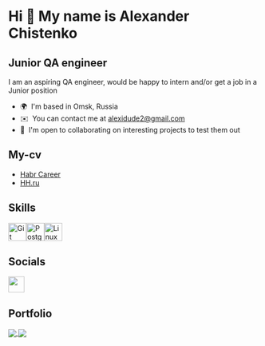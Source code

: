 Hi 👋 My name is Alexander Chistenko
====================================

Junior QA engineer
------------------

I am an aspiring QA engineer, would be happy to intern and/or get a job in a Junior position

* 🌍  I'm based in Omsk, Russia
* ✉️  You can contact me at [alexidude2@gmail.com](mailto:alexidude2@gmail.com)
* 🤝  I'm open to collaborating on interesting projects to test them out

 My-cv
 ------------------
   - [Habr Career](https://career.habr.com/alexidude)
   - [HH.ru](https://omsk.hh.ru/resume/db91cfb5ff0c5350cb0039ed1f73476a516b39)

Skills
------------------
<p align="left">
<a href="https://git-scm.com/" target="_blank" rel="noreferrer"><img src="https://raw.githubusercontent.com/danielcranney/readme-generator/main/public/icons/skills/git-colored.svg" width="36" height="36" alt="Git" /></a><a href="https://www.postgresql.org/" target="_blank" rel="noreferrer"><img src="https://raw.githubusercontent.com/danielcranney/readme-generator/main/public/icons/skills/postgresql-colored.svg" width="36" height="36" alt="PostgreSQL" /></a><a href="https://www.linux.org" target="_blank" rel="noreferrer"><img src="https://raw.githubusercontent.com/danielcranney/readme-generator/main/public/icons/skills/linux-colored.svg" width="36" height="36" alt="Linux" /></a>
</p>


Socials
------------------
<p align="left"> <a href="https://www.linkedin.com/in/alexidude" target="_blank" rel="noreferrer"> <picture> <source media="(prefers-color-scheme: dark)" srcset="https://raw.githubusercontent.com/danielcranney/readme-generator/main/public/icons/socials/linkedin-dark.svg" /> <source media="(prefers-color-scheme: light)" srcset="https://raw.githubusercontent.com/danielcranney/readme-generator/main/public/icons/socials/linkedin.svg" /> <img src="https://raw.githubusercontent.com/danielcranney/readme-generator/main/public/icons/socials/linkedin.svg" width="32" height="32" /> </picture> </a></p>

Portfolio
------------------
<a href="https://github.com/alexidude/Online-store-model">
  <img align="center" src="https://github-readme-stats.vercel.app/api/pin/?username=alexidude&repo=Online-store-model&title_color=ffffff&text_color=c9cacc&icon_color=2bbc8a&bg_color=1d1f21" />
  </a>
  <a href="https://github.com/alexidude/Codebattle-open-source-game-project">
  <img align="center" src="https://github-readme-stats.vercel.app/api/pin/?username=alexidude&repo=Codebattle-open-source-game-project&title_color=ffffff&text_color=c9cacc&icon_color=2bbc8a&bg_color=1d1f21" />
</a>  
